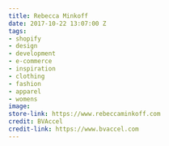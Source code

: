 ```yaml
---
title: Rebecca Minkoff
date: 2017-10-22 13:07:00 Z
tags:
- shopify
- design
- development
- e-commerce
- inspiration
- clothing
- fashion
- apparel
- womens
image: 
store-link: https://www.rebeccaminkoff.com
credit: BVAccel
credit-link: https://www.bvaccel.com
---
```


